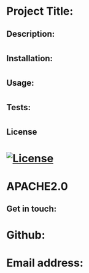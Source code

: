 # Project Title: 

## Description: 
# 

## Installation:
# 

## Usage:
# 

## Tests:
# 

## License
# [![License](https://img.shields.io/badge/License-Apache_2.0-blue.svg)](https://opensource.org/licenses/Apache-2.0)
# APACHE2.0

## Get in touch:
# Github: 
# Email address: 

